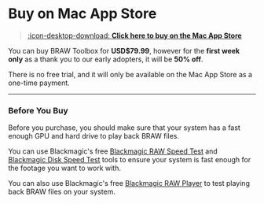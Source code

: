 # Buy on Mac App Store

> [:icon-desktop-download: **Click here to buy on the Mac App Store**](https://apps.apple.com/au/app/braw-toolbox/id6444061549?mt=12)

You can buy BRAW Toolbox for **USD$79.99**, however for the **first week only** as a thank you to our early adopters, it will be **50% off**.

There is no free trial, and it will only be available on the Mac App Store as a one-time payment.

---

### Before You Buy

Before you purchase, you should make sure that your system has a fast enough GPU and hard drive to play back BRAW files.

You can use Blackmagic's free [Blackmagic RAW Speed Test](https://apps.apple.com/us/app/blackmagic-raw-speed-test/id1466185689?mt=12) and [Blackmagic Disk Speed Test](https://apps.apple.com/au/app/blackmagic-disk-speed-test/id425264550?mt=12) tools to ensure your system is fast enough for the footage you want to work with.

You can also use Blackmagic's free [Blackmagic RAW Player](https://apps.apple.com/us/app/blackmagic-raw-player/id1435415804?mt=12) to test playing back BRAW files on your system.